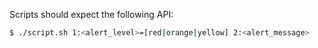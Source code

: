 Scripts should expect the following API:

```sh
$ ./script.sh 1:<alert_level>=[red|orange|yellow] 2:<alert_message>
```
